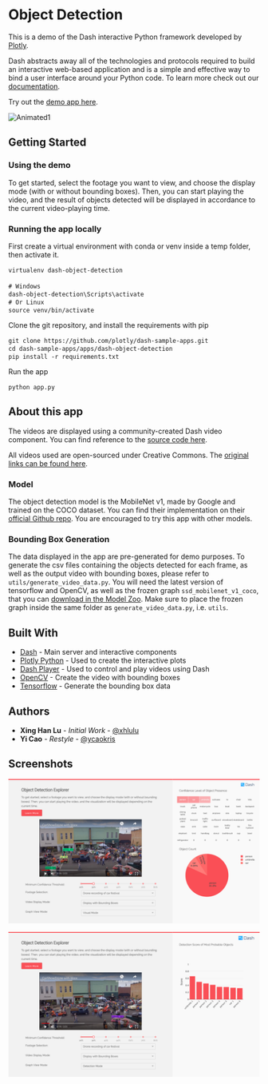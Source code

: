 # Object Detection

This is a demo of the Dash interactive Python framework developed by [Plotly](https://plot.ly/).

Dash abstracts away all of the technologies and protocols required to build an interactive web-based application and is a simple and effective way to bind a user interface around your Python code. To learn more check out our [documentation](https://plot.ly/dash).

Try out the [demo app here](https://dash-gallery.plotly.host/dash-object-detection/).

![Animated1](screenshots/dash-object-detection-demo.gif)

## Getting Started

### Using the demo

To get started, select the footage you want to view, and choose the display mode (with or without bounding boxes). Then, you can start playing the video, and the result of objects detected will be displayed in accordance to the current video-playing time.

### Running the app locally

First create a virtual environment with conda or venv inside a temp folder, then activate it.

```
virtualenv dash-object-detection

# Windows
dash-object-detection\Scripts\activate
# Or Linux
source venv/bin/activate
```

Clone the git repository, and install the requirements with pip

```
git clone https://github.com/plotly/dash-sample-apps.git
cd dash-sample-apps/apps/dash-object-detection
pip install -r requirements.txt
```

Run the app

```
python app.py
```

## About this app

The videos are displayed using a community-created Dash video component. You can find reference to the [source code here](https://github.com/plotly/dash-player).

All videos used are open-sourced under Creative Commons. The [original links can be found here](data/original_footage.md).

### Model

The object detection model is the MobileNet v1, made by Google and trained on the COCO dataset. You can find their implementation on their [official Github repo](https://github.com/tensorflow/models/blob/master/research/slim/nets/mobilenet_v1.md). You are encouraged to try this app with other models.

### Bounding Box Generation

The data displayed in the app are pre-generated for demo purposes. To generate the csv files containing the objects detected for each frame, as well as the output video with bounding boxes, please refer to `utils/generate_video_data.py`. You will need the latest version of tensorflow and OpenCV, as well as the frozen graph `ssd_mobilenet_v1_coco`, that you can [download in the Model Zoo](https://github.com/tensorflow/models/blob/master/research/object_detection/g3doc/detection_model_zoo.md). Make sure to place the frozen graph inside the same folder as `generate_video_data.py`, i.e. `utils`.

## Built With

- [Dash](https://dash.plot.ly/) - Main server and interactive components
- [Plotly Python](https://plot.ly/python/) - Used to create the interactive plots
- [Dash Player](https://github.com/plotly/dash-player) - Used to control and play videos using Dash
- [OpenCV](https://docs.opencv.org/) - Create the video with bounding boxes
- [Tensorflow](https://www.tensorflow.org/api_docs/) - Generate the bounding box data

## Authors

- **Xing Han Lu** - _Initial Work_ - [@xhlulu](https://github.com/xhlulu)
- **Yi Cao** - _Restyle_ - [@ycaokris](https://github.com/ycaokris)

## Screenshots

![Screenshot1](screenshots/object-visual-mode.png)

![Screenshot2](screenshots/object-detection-mode.png)

